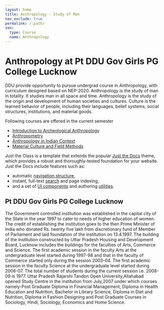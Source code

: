 ```yaml
---
layout: home
title: Anthropology - Study of Man
nav_exclude: true
permalink: /:path/
seo:
  type: Course
  name: Anthropology
---
```


# Anthropology at Pt DDU Gov Girls PG College Lucknow
DDU provide opportunity to pursue undergrad course in Anthropology, with curriculum designed based on NEP-2020. Anthropology is the study of man in totality. It studies man in all space and time. Anthropology is the study of the origin and development of human societies and cultures. Culture is the learned behavior of people, including their languages, belief systems, social structures, institutions, and material goods.

Following courses are offered in the current semester
- [Introduction to Archeological Anthropology](announcements.md)
- [Anthropometry](calendar.md)
- [Anthropology in Indian Context](calendar.md)
- [Material Culture and Field Methods](calendar.md)


Just the Class is a template that extends the popular [Just the Docs](https://github.com/just-the-docs/just-the-docs) theme, which provides a robust and thoroughly-tested foundation for your website. Just the Docs include features such as:

- automatic [navigation structure](https://just-the-docs.github.io/just-the-docs/docs/navigation-structure/),
- instant, full-text [search](https://just-the-docs.github.io/just-the-docs/docs/search/) and page indexing,
- and a set of [UI components](https://just-the-docs.github.io/just-the-docs/docs/ui-components) and authoring [utilities](https://just-the-docs.github.io/just-the-docs/docs/utilities).

##  Pt DDU Gov Girls PG College Lucknow

The Government controlled institution was established in the capital city of the State in the year 1997 to cater to needs of higher education of women. The credit of establishing the institution goes to the then Prime Minister of India who donated Rs. twenty five lakh from discretionary fund of Member of Parliament and laid foundation of the institution on 13.4.1997. The building of the institution constructed by Uttar Pradesh Housing and Development Board, Lucknow includes the buildings for the faculties of Arts, Commerce and Science. The first academic session in the faculty Arts at the undergraduate level started during 1997-98 and that in the faculty of Commerce started only during the session 2003-04. The first academic session in the faculty Science at the undergraduate level started during 2006-07. The total number of students during the current session i.e. 2008-09 is 1977. Uttar Pradesh Rajarshi Tandon Open University,Allahabad opened Study Centre in the institution from July,2007 under which courses namely-Post Graduate Diploma in Financial Management, Diploma in Health Education and Nutrition, Bachelor in Library Science, Diploma in Diet and Nutrition, Diploma in Fashion Designing and Post Graduate Courses in Sociology, Hindi, Sociology, Economics and Home Science.

